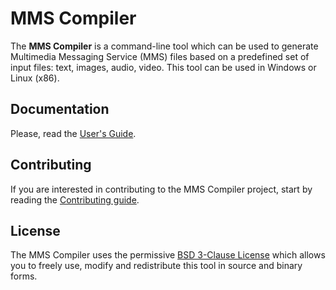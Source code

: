 # MMS Compiler

The **MMS Compiler** is a command-line tool which can be used to generate Multimedia Messaging Service (MMS) files based on a predefined set of input files: text, images, audio, video. This tool can be used in Windows or Linux (x86).

## Documentation

Please, read the [User's Guide](/UserGuide.pdf).

## Contributing

If you are interested in contributing to the MMS Compiler project, start by reading the [Contributing guide](/CONTRIBUTING.md).

## License

The MMS Compiler uses the permissive [BSD 3-Clause License](/LICENSE) which allows you to freely use, modify and redistribute this tool in source and binary forms.
